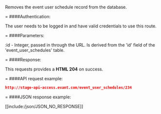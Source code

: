 <!-- --- title: DELETE /event_user_schedules/:id -->

Removes the event user schedule record from the database. 

=
####Authentication:

The user needs to be logged in and have valid credentials to use this route.

=
####Parameters:

:id - Integer, passed in through the URL. Is derived from the 'id' field of the 'event_user_schedules' table.

=
####Response:

This requests provides a <strong>HTML 204</strong> on success.

=
####API request example:
```json
http://stage-api-access.evant.com/event_user_schedules/234
```

=
####JSON response example:

[[include:/json/JSON_NO_RESPONSE]]
